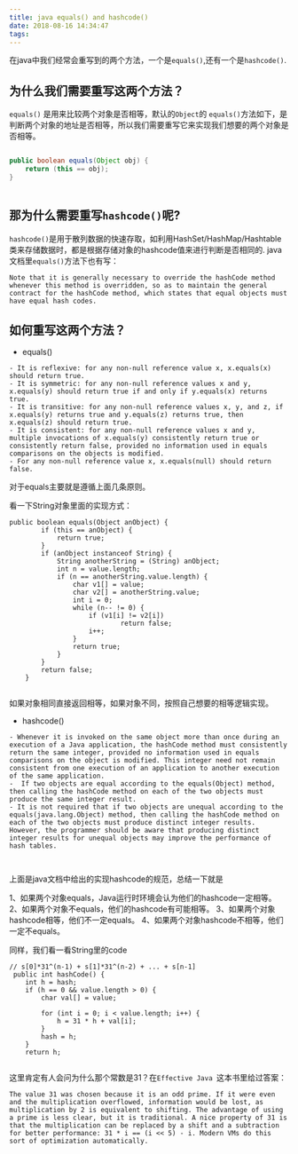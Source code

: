```yaml
---
title: java equals() and hashcode()
date: 2018-08-16 14:34:47
tags:
---
```

在java中我们经常会重写到的两个方法，一个是`equals()`,还有一个是`hashcode()`.

## 为什么我们需要重写这两个方法？
`equals()` 是用来比较两个对象是否相等，默认的`Object`的 `equals()`方法如下，是判断两个对象的地址是否相等，所以我们需要重写它来实现我们想要的两个对象是否相等。

<!--more-->

```java

public boolean equals(Object obj) {  
    return (this == obj);  
}
  
```
## 那为什么需要重写`hashcode()`呢?

`hashcode()`是用于散列数据的快速存取，如利用HashSet/HashMap/Hashtable类来存储数据时，都是根据存储对象的hashcode值来进行判断是否相同的.
java文档里`equals()`方法下也有写：

```
Note that it is generally necessary to override the hashCode method whenever this method is overridden, so as to maintain the general contract for the hashCode method, which states that equal objects must have equal hash codes.
```

## 如何重写这两个方法？
- equals()
```
- It is reflexive: for any non-null reference value x, x.equals(x) should return true.
- It is symmetric: for any non-null reference values x and y, x.equals(y) should return true if and only if y.equals(x) returns true.
- It is transitive: for any non-null reference values x, y, and z, if x.equals(y) returns true and y.equals(z) returns true, then x.equals(z) should return true.
- It is consistent: for any non-null reference values x and y, multiple invocations of x.equals(y) consistently return true or consistently return false, provided no information used in equals comparisons on the objects is modified.
- For any non-null reference value x, x.equals(null) should return false.
```
对于equals主要就是遵循上面几条原则。

看一下String对象里面的实现方式：

```
public boolean equals(Object anObject) {
        if (this == anObject) {
            return true;
        }
        if (anObject instanceof String) {
            String anotherString = (String) anObject;
            int n = value.length;
            if (n == anotherString.value.length) {
                char v1[] = value;
                char v2[] = anotherString.value;
                int i = 0;
                while (n-- != 0) {
                    if (v1[i] != v2[i])
                            return false;
                    i++;
                }
                return true;
            }
        }
        return false;
    }


```

如果对象相同直接返回相等，如果对象不同，按照自己想要的相等逻辑实现。



- hashcode()


```
- Whenever it is invoked on the same object more than once during an execution of a Java application, the hashCode method must consistently return the same integer, provided no information used in equals comparisons on the object is modified. This integer need not remain consistent from one execution of an application to another execution of the same application.
-  If two objects are equal according to the equals(Object) method, then calling the hashCode method on each of the two objects must produce the same integer result.
- It is not required that if two objects are unequal according to the equals(java.lang.Object) method, then calling the hashCode method on each of the two objects must produce distinct integer results. However, the programmer should be aware that producing distinct integer results for unequal objects may improve the performance of hash tables.



```

上面是java文档中给出的实现hashcode的规范，总结一下就是

1、如果两个对象equals，Java运行时环境会认为他们的hashcode一定相等。 
2、如果两个对象不equals，他们的hashcode有可能相等。 
3、如果两个对象hashcode相等，他们不一定equals。 
4、如果两个对象hashcode不相等，他们一定不equals。 


同样，我们看一看String里的code
```
// s[0]*31^(n-1) + s[1]*31^(n-2) + ... + s[n-1]
 public int hashCode() {
    int h = hash;
    if (h == 0 && value.length > 0) {
        char val[] = value;

        for (int i = 0; i < value.length; i++) {
            h = 31 * h + val[i];
        }
        hash = h;
    }
    return h;


```

这里肯定有人会问为什么那个常数是31？在`Effective Java `这本书里给过答案：

```
The value 31 was chosen because it is an odd prime. If it were even and the multiplication overflowed, information would be lost, as multiplication by 2 is equivalent to shifting. The advantage of using a prime is less clear, but it is traditional. A nice property of 31 is that the multiplication can be replaced by a shift and a subtraction for better performance: 31 * i == (i << 5) - i. Modern VMs do this sort of optimization automatically.


```

